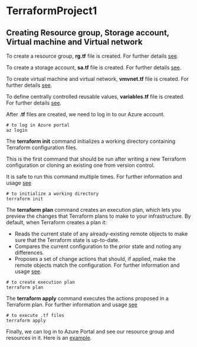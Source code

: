 # TerraformProject1 
## Creating  Resource group, Storage account, Virtual machine and Virtual network

To create a resource group, **rg.tf** file is created. For further details [see](https://registry.terraform.io/providers/hashicorp/azurerm/latest/docs).

To create a storage account, **sa.tf** file is created. For further details [see](https://registry.terraform.io/providers/hashicorp/azurerm/latest/docs/resources/storage_account).

To create virtual machine and virtual network, **vmvnet.tf** file is created. For further details [see](https://registry.terraform.io/providers/hashicorp/azurerm/latest/docs/resources/virtual_machine).

To define centrally controlled reusable values, **variables.tf** file is created. For further details [see](https://developer.hashicorp.com/terraform/language/values/variables).

After **.tf** files are created, we need to log in to our Azure account.

```
# to log in Azure portal
az login
```

The **terraform init** command initializes a working directory containing Terraform configuration files. 

This is the first command that should be run after writing a new Terraform configuration or cloning an existing one from version control.

It is safe to run this command multiple times. For further information and usage [see](https://developer.hashicorp.com/terraform/cli/commands/init)

```
# to initialize a working directory
terraform init
```

The **terraform plan** command creates an execution plan, which lets you preview the changes that Terraform plans to make to your infrastructure. 
By default, when Terraform creates a plan it:
 - Reads the current state of any already-existing remote objects to make sure that the Terraform state is up-to-date.
 - Compares the current configuration to the prior state and noting any differences.
 - Proposes a set of change actions that should, if applied, make the remote objects match the configuration. 
For further information and usage [see](https://developer.hashicorp.com/terraform/cli/commands/plan).

```
# to create execution plan
terraform plan
```

The **terraform apply** command executes the actions proposed in a Terraform plan. For further information and usage [see](https://developer.hashicorp.com/terraform/cli/commands/apply)
```
# to execute .tf files
terraform apply
```
Finally, we can log in to Azure Portal and see our resource group and resources in it. Here is an [example]().
